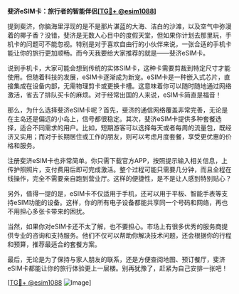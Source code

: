 **斐济eSIM卡：旅行者的智能伴侣[[TG💪+ @esim1088](https://t.me/s/esim1088)]**

提到斐济，你脑海里浮现的是不是那片湛蓝的大海、洁白的沙滩，以及空气中弥漫着的椰子香？没错，斐济是无数人心目中的度假天堂，但如果你计划去那里玩，手机卡的问题可不能忽视。特别是对于喜欢自由行的小伙伴来说，一张合适的手机卡能让你的旅行更加顺畅。而今天我要给大家推荐的就是——斐济eSIM卡。

说到手机卡，大家可能会想到传统的实体SIM卡，这种卡需要剪裁到特定尺寸才能使用。但随着科技的发展，eSIM卡逐渐成为新宠。eSIM卡是一种嵌入式芯片，直接集成在设备内部，无需物理剪卡或更换卡槽。这意味着你可以随时随地通过网络激活，省去了排队买卡的麻烦。对于经常出国的人来说，eSIM卡简直是福音！

那么，为什么选择斐济eSIM卡呢？首先，斐济的通信网络覆盖非常完善，无论是在主岛还是偏远的小岛上，信号都很稳定。其次，斐济eSIM卡提供多种套餐选择，适合不同需求的用户。比如，短期游客可以选择每天或者每周的流量包，既经济又实用；而对于长期居住或工作的朋友，则可以考虑月度套餐，享受更优惠的价格和服务。

注册斐济eSIM卡也非常简单。你只需下载官方APP，按照提示输入相关信息，上传护照照片，支付费用后即可完成激活。整个过程可能只需要几分钟，而且全程在线操作，完全不需要亲自跑到营业厅。这样的便捷性，是不是让人感到特别贴心？

另外，值得一提的是，eSIM卡不仅适用于手机，还可以用于平板、智能手表等支持eSIM功能的设备。这样，你的所有电子设备都能共享同一个号码和网络，再也不用担心多张卡带来的困扰。

当然，如果你对eSIM卡还不太了解，也不要担心。市场上有很多优秀的服务商提供专业的咨询和支持服务。他们不仅可以帮助你解决技术问题，还会根据你的行程和预算，推荐最适合的套餐方案。

最后，无论是为了保持与家人朋友的联系，还是方便查阅地图、预订餐厅，斐济eSIM卡都能让你的旅行体验更上一层楼。别再犹豫了，赶紧为自己安排一张吧！

[[TG💪+ @esim1088](https://t.me/s/esim1088) ![Image](https://i.postimg.cc/4NQfJmqS/Snipaste-2025-05-13-00-14-12.png)]
